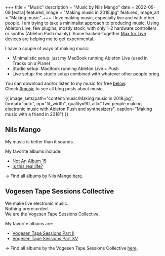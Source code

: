+++
title = "Music"
description = "Music by Nils Mango"
date = 2022-09-09
[extra]
featured_image = "Making music in 2018.jpg"
featured_image_alt = "Making music"
+++
I love making music, especially live and with other people. I am trying to take a minimalist approach to producing music. Using Ableton Live, few plugins, mostly stock, with only 1-2 hardware controllers or synths (Ableton Push mainly). Some hacked-together [Max for Live](/tags/maxforlive) devices are helping me to get experimental.

I have a couple of ways of making music:
- Minimalistic setup: just my MacBook running Ableton Live (used in Tracks on a Plane)
- Studio setup: MacBook running Ableton Live + Push
- Live setup: the studio setup combined with whatever other people bring.

You can download and/or listen to my music for free [below](#nils-mango).  
Check [#music](/tags/music) to see all blog posts about music.

{{ image_sets(path="content/music/Making music in 2018.jpg", format="auto", op="fit_width", quality=90, alt="Two people making electronic music with Ableton Push and synthesizers", caption="Making music with a friend in 2018") }}

## Nils Mango
My music is better than it sounds.

My favorite albums include:
- [Not An Album 15](https://nilsmango.bandcamp.com/album/not-an-album-15)
- [Is this real life?](https://nilsmango.bandcamp.com/album/is-this-real-life)

→  Find all albums by Nils Mango [here](https://nilsmango.bandcamp.com).


## Vogesen Tape Sessions Collective
We make live electronic music.  
Nothing prerecorded.  
We are the Vogesen Tape Sessions Collective. 

My favorite albums are:
- [Vogesen Tape Sessions Part II](https://vogesentapesessionscollective.bandcamp.com/album/vogesen-tape-sessions-part-ii)
- [Vogesen Tape Sessions Part XV](https://vogesentapesessionscollective.bandcamp.com/album/vogesen-tape-sessions-part-xv)

→  Find all albums by the Vogesen Tape Sessions Collective [here](https://vogesentapesessionscollective.bandcamp.com).
